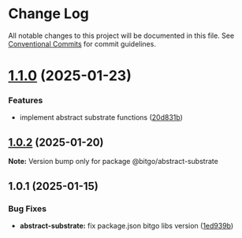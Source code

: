 # Change Log

All notable changes to this project will be documented in this file.
See [Conventional Commits](https://conventionalcommits.org) for commit guidelines.

# [1.1.0](https://github.com/BitGo/BitGoJS/compare/@bitgo/abstract-substrate@1.0.2...@bitgo/abstract-substrate@1.1.0) (2025-01-23)

### Features

- implement abstract substrate functions ([20d831b](https://github.com/BitGo/BitGoJS/commit/20d831b3be8a2cb987eda6e842b6f1db34067c17))

## [1.0.2](https://github.com/BitGo/BitGoJS/compare/@bitgo/abstract-substrate@1.0.1...@bitgo/abstract-substrate@1.0.2) (2025-01-20)

**Note:** Version bump only for package @bitgo/abstract-substrate

## 1.0.1 (2025-01-15)

### Bug Fixes

- **abstract-substrate:** fix package.json bitgo libs version ([1ed939b](https://github.com/BitGo/BitGoJS/commit/1ed939b3bbb469b40d0e1759ea229891e765f933))
